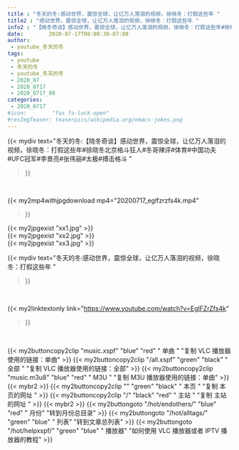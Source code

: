 ```yaml
---
title : "冬天的冬:感动世界，震惊全球，让亿万人落泪的视频，徐晓冬：打假这些年 "
title2 : "感动世界，震惊全球，让亿万人落泪的视频，徐晓冬：打假这些年 "
info2 : "【晓冬奇谈】感动世界，震惊全球，让亿万人落泪的视频，徐晓冬：打假这些年#徐晓冬北京格斗狂人#冬哥辣评#体育#中国功夫#UFC冠军#李景亮#张伟丽#太极#搏击格斗 "
date:        2020-07-17T08:00:30-07:00
author:
 - youtube_冬天的冬
tags:
 - youtube
 - 冬天的冬
 - youtube_冬天的冬
 - 2020_07
 - 2020_0717
 - 2020_0717_08
categories:
 - 2020_0717
#icon:        "fas fa-lock-open"
#resImgTeaser: teaserpics/wikipedia.org/emacs-jokes.png
---
```


{{< mydiv text="冬天的冬:【晓冬奇谈】感动世界，震惊全球，让亿万人落泪的视频，徐晓冬：打假这些年#徐晓冬北京格斗狂人#冬哥辣评#体育#中国功夫#UFC冠军#李景亮#张伟丽#太极#搏击格斗 "
>}}
<br>


{{< my2mp4withjpgdownload mp4="20200717_eglfzrzfs4k.mp4"
>}}

{{< my2jpgexist "xx1.jpg" >}}<br>
{{< my2jpgexist "xx2.jpg" >}}<br>
{{< my2jpgexist "xx3.jpg" >}}<br>



{{< mydiv text="冬天的冬:感动世界，震惊全球，让亿万人落泪的视频，徐晓冬：打假这些年 "
>}}
<br>

{{< my2linktextonly link="https://www.youtube.com/watch?v=EglFZrZfs4k"
>}}


<br>

{{< my2buttoncopy2clip "music.xspf"        "blue"   "red"    " 单曲 "  "复制 VLC 播放器使用的链接：单曲" >}} {{< my2buttoncopy2clip "/all.xspf"         "green"  "black"  " 全部 "  "复制 VLC 播放器使用的链接：全部" >}} {{< my2buttoncopy2clip "music.m3u8"        "blue"   "red"    " M3U  "    "复制 M3U 播放器使用的链接：单曲" >}} {{< mybr2 >}} {{< my2buttoncopy2clip ""                  "green"  "black"  " 本页 "    "复制 本页的网址 " >}} {{< my2buttoncopy2clip "/"                 "black"  "red"    " 主站 "    "复制 主站的网址 " >}} {{< mybr2 >}} {{< my2buttongoto      "/hot/endothers/"   "blue"   "red"    " 月份"   "转到月份总目录" >}} {{< my2buttongoto      "/hot/alltags/"     "green"  "blue"   " 列表"   "转到文章总列表" >}} {{< my2buttongoto      "/hot/helpxspf/"    "green"  "blue"   " 播放器" "如何使用 VLC 播放器或者 IPTV 播放器的教程" >}} 
